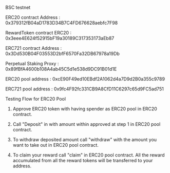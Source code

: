 
BSC testnet

ERC20 contract Address :  0x379312fB04aD1783D34B7C4FD676628aebfc7F98

RewardToken contract ERC20 :  0x3eee4E624f52915bF19a30189C317353173aEb87

ERC721 contract Address : 0x3Dd530B04F03553D2bfF6570Fa32DB67978a19Db

Perpetual Staking Proxy :  0x89fBfA4600b108A4ab45C5d1e538d9DC91B01d1E

ERC20 pool address :  0xcE90F49ed10EBdf2A1062d4a7D9d2B0a355c9789

ERC721 pool address :  0x9fc4F92fc331CB9A8CfD11C6297c65d9FC5ad751



Testing Flow for ERC20 Pool

1. Approve ERC20 token with having spender as ERC20 pool in ERC20 contract.

2. Call "Deposit" in  with amount within approved at step 1 in ERC20 pool contract.

3. To withdraw deposited amount call "withdraw" with the amount you want to take out in ERC20 pool contract.

4. To claim your reward call "claim" in ERC20 pool contract. All the reward accumulated from all the reward tokens will be transferred to your address.


